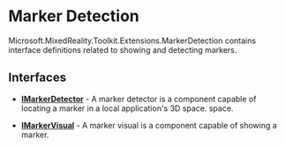 # Marker Detection
Microsoft.MixedReality.Toolkit.Extensions.MarkerDetection contains interface definitions related to showing and detecting markers.

## Interfaces
* [**IMarkerDetector**](xref:Microsoft.MixedReality.Toolkit.Extensions.MarkerDetection.IMarkerDetector)  - A marker detector is a component capable of locating a marker in a local application's 3D space.
space.

* [**IMarkerVisual**](xref:Microsoft.MixedReality.Toolkit.Extensions.MarkerDetection.IMarkerVisual) - A marker visual is a component capable of showing a marker.
